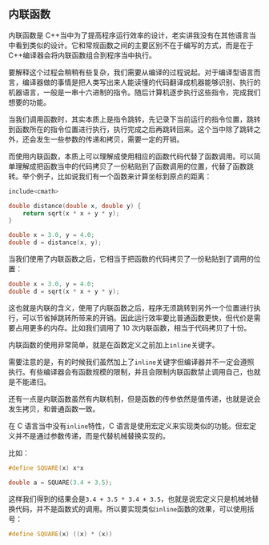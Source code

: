 ## 内联函数

内联函数是 C++当中为了提高程序运行效率的设计，老实讲我没有在其他语言当中看到类似的设计。它和常规函数之间的主要区别不在于编写的方式，而是在于 C++编译器会将内联函数组合到程序当中执行。

要解释这个过程会稍稍有些复杂，我们需要从编译的过程说起。对于编译型语言而言，编译器做的事情是把人类写出来人能读懂的代码翻译成机器能够识别、执行的机器语言，一般是一串十六进制的指令。随后计算机逐步执行这些指令，完成我们想要的功能。

当我们调用函数时，其实本质上是指令跳转，先记录下当前运行的指令位置，跳转到函数所在的指令位置进行执行，执行完成之后再跳转回来。这个当中除了跳转之外，还会发生一些参数的传递和拷贝，需要一定的开销。

而使用内联函数，本质上可以理解成使用相应的函数代码代替了函数调用。可以简单理解成把函数当中的代码拷贝了一份粘贴到了函数调用的位置，代替了函数跳转。举个例子，比如说我们有一个函数来计算坐标到原点的距离：

```C++
include<cmath>

double distance(double x, double y) {
    return sqrt(x * x + y * y);
}

double x = 3.0, y = 4.0;
double d = distance(x, y);
```

当我们使用了内联函数之后，它相当于把函数的代码拷贝了一份粘贴到了调用的位置：

```C++
double x = 3.0, y = 4.0;
double d = sqrt(x * x + y * y);
```

这也就是内联的含义，使用了内联函数之后，程序无须跳转到另外一个位置进行执行，可以节省掉跳转所带来的开销。因此运行效率要比普通函数更快，但代价是需要占用更多的内存。比如我们调用了 10 次内联函数，相当于代码拷贝了十份。

内联函数的使用非常简单，就是在函数定义之前加上`inline`关键字。

需要注意的是，有的时候我们虽然加上了`inline`关键字但编译器并不一定会遵照执行。有些编译器会有函数规模的限制，并且会限制内联函数禁止调用自己，也就是不能递归。

还有一点是内联函数虽然有内联机制，但是函数的传参依然是值传递，也就是说会发生拷贝，和普通函数一致。

在 C 语言当中没有`inline`特性，C 语言是使用宏定义来实现类似的功能。但宏定义并不是通过参数传递，而是代替机械替换实现的。

比如：

```C++
#define SQUARE(x) x*x

double a = SQUARE(3.4 + 3.5);
```

这样我们得到的结果会是`3.4 + 3.5 * 3.4 + 3.5`，也就是说宏定义只是机械地替换代码，并不是函数式的调用。所以要实现类似`inline`函数的效果，可以使用括号：

```C++
#define SQUARE(x) ((x) * (x))
```
